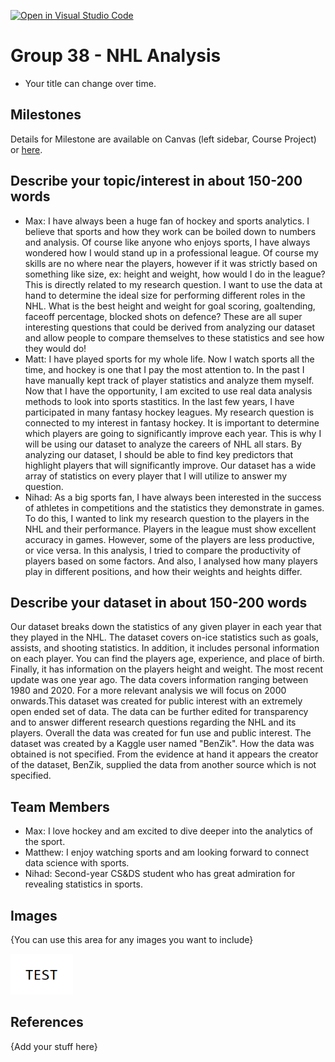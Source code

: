 [![Open in Visual Studio Code](https://classroom.github.com/assets/open-in-vscode-f059dc9a6f8d3a56e377f745f24479a46679e63a5d9fe6f495e02850cd0d8118.svg)](https://classroom.github.com/online_ide?assignment_repo_id=5870628&assignment_repo_type=AssignmentRepo)
# Group 38 - NHL Analysis

- Your title can change over time.

## Milestones

Details for Milestone are available on Canvas (left sidebar, Course Project) or [here](https://firas.moosvi.com/courses/data301/project/milestone01.html).

## Describe your topic/interest in about 150-200 words

- Max: I have always been a huge fan of hockey and sports analytics. I believe that sports and how they work can be boiled down to numbers and analysis. Of course like anyone who enjoys sports, I have always wondered how I would stand up in a professional league. Of course my skills are no where near the players, however if it was strictly based on something like size, ex: height and weight, how would I do in the league? This is directly related to my research question. I want to use the data at hand to determine the ideal size for performing different roles in the NHL. What is the best height and weight for goal scoring, goaltending, faceoff percentage, blocked shots on defence? These are all super interesting questions that could be derived from analyzing our dataset and allow people to compare themselves to these statistics and see how they would do!
- Matt: I have played sports for my whole life. Now I watch sports all the time, and hockey is one that I pay the most attention to. In the past I have manually kept track of player statistics and analyze them myself. Now that I have the opportunity, I am excited to use real data analysis methods to look into sports stastitics. In the last few years, I have participated in many fantasy hockey leagues. My research question is connected to my interest in fantasy hockey. It is important to determine which players are going to significantly improve each year. This is why I will be using our dataset to analyze the careers of NHL all stars. By analyzing our dataset, I should be able to find key predictors that highlight players that will significantly improve. Our dataset has a wide array of statistics on every player that I will utilize to answer my question.
- Nihad: As a big sports fan, I have always been interested in the success of athletes in competitions and the statistics they demonstrate in games. To do this, I wanted to link my research question to the players in the NHL and their performance. Players in the league must show excellent accuracy in games. However, some of the players are less productive, or vice versa. In this analysis, I tried to compare the productivity of players based on some factors. And also, I analysed how many players play in different positions, and how their weights and heights differ.

## Describe your dataset in about 150-200 words

Our dataset breaks down the statistics of any given player in each year that they played in the NHL. The dataset covers on-ice statistics such as goals, assists, and shooting statistics. In addition, it includes personal information on each player. You can find the players age, experience, and place of birth. Finally, it has information on the players height and weight. The most recent update was one year ago. The data covers information ranging between 1980 and 2020. For a more relevant analysis we will focus on 2000 onwards.This dataset was created for public interest with an extremely open ended set of data. The data can be further edited for transparency and to answer different research questions regarding the NHL and its players. Overall the data was created for fun use and public interest. The dataset was created by a Kaggle user named "BenZik". How the data was obtained is not specified. From the evidence at hand it appears the creator of the dataset, BenZik, supplied the data from another source which is not specified.

## Team Members

- Max: I love hockey and am excited to dive deeper into the analytics of the sport.
- Matthew: I enjoy watching sports and am looking forward to connect data science with sports.
- Nihad: Second-year CS&DS student who has great admiration for revealing statistics in sports.

## Images

{You can use this area for any images you want to include}

<img src ="images/test.png" width="100px">

## References

{Add your stuff here}



